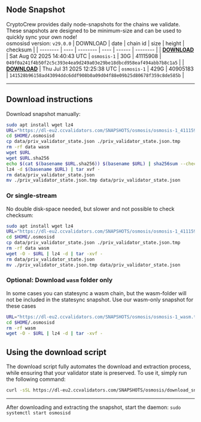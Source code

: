 ## Node Snapshot
CryptoCrew provides daily node-snapshots for the chains we validate. These snapshots are designed to be minimum-size and can be used to quickly sync your own node!  
osmosisd version: `v29.0.0`
| DOWNLOAD | date | chain id | size | height | checksum |
| -------- | ---- | -------- | ---- | ------ | -------- |
| **[DOWNLOAD](https://dl-eu2.ccvalidators.com/SNAPSHOTS/osmosis/osmosis-1_41115908.tar.lz4)** | Sat Aug 02 2025 14:40:43 UTC | `osmosis-1` | 30G | 41115908 | `049f0a241f4b50f2c5c393e4ea9d249a03e29be18dbcd958eaf494abb7b8c1a5` |
| **[DOWNLOAD](https://dl-eu2.ccvalidators.com/SNAPSHOTS/osmosis/osmosis-1_40905183.tar.lz4)** | Thu Jul 31 2025 12:25:38 UTC | `osmosis-1` | 429G | 40905183 | `141528b96158ad43094ddc6ddf908b0a09d04f88e09b25d80678f359c8de585b` |

---

## Download instructions
Download snapshot manually:
```sh
sudo apt install wget lz4
URL="https://dl-eu2.ccvalidators.com/SNAPSHOTS/osmosis/osmosis-1_41115908.tar.lz4"
cd $HOME/.osmosisd
cp data/priv_validator_state.json ./priv_validator_state.json.tmp
rm -rf data wasm
wget $URL
wget $URL.sha256
echo $(cat $(basename $URL.sha256)) $(basename $URL) | sha256sum --check
lz4 -d $(basename $URL) | tar xvf -
rm data/priv_validator_state.json
mv ./priv_validator_state.json.tmp data/priv_validator_state.json
```

### Or single-stream
No double disk-space needed, but slower and not possible to check checksum:
```sh
sudo apt install wget lz4
URL="https://dl-eu2.ccvalidators.com/SNAPSHOTS/osmosis/osmosis-1_41115908.tar.lz4"
cd $HOME/.osmosisd
cp data/priv_validator_state.json ./priv_validator_state.json.tmp
rm -rf data wasm
wget -O - $URL | lz4 -d | tar -xvf -
rm data/priv_validator_state.json
mv ./priv_validator_state.json.tmp data/priv_validator_state.json
```

### Optional: Download `wasm` folder only
In some cases you can statesync a wasm chain, but the wasm-folder will not be included in the statesync snapshot. Use our wasm-only snapshot for these cases
```sh
URL="https://dl-eu2.ccvalidators.com/SNAPSHOTS/osmosis/osmosis-1_wasm.tar.lz4"
cd $HOME/.osmosisd
rm -rf wasm
wget -O - $URL | lz4 -d | tar -xvf -
```



## Using the download script

The download script fully automates the download and extraction process, while ensuring that your validator state is preserved. To use it, simply run the following command:
```sh
curl -sSL https://dl-eu2.ccvalidators.com/SNAPSHOTS/osmosis/download_snapshot.sh | bash
```
---

After downloading and extracting the snapshot, start the daemon: `sudo systemctl start osmosisd`

